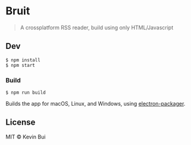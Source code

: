 # Bruit

> A crossplatform RSS reader, build using only HTML/Javascript


## Dev

```
$ npm install
$ npm start
```

### Build

```
$ npm run build
```

Builds the app for macOS, Linux, and Windows, using [electron-packager](https://github.com/electron-userland/electron-packager).


## License

MIT © Kevin Bui 
